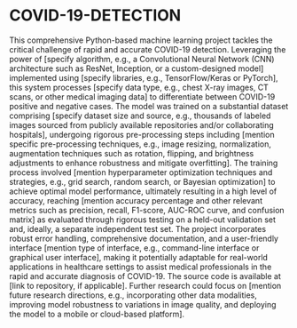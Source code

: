 # COVID-19-DETECTION
This comprehensive Python-based machine learning project tackles the critical challenge of rapid and accurate COVID-19 detection. Leveraging the power of [specify algorithm, e.g., a Convolutional Neural Network (CNN) architecture such as ResNet, Inception, or a custom-designed model] implemented using [specify libraries, e.g., TensorFlow/Keras or PyTorch], this system processes [specify data type, e.g., chest X-ray images, CT scans, or other medical imaging data] to differentiate between COVID-19 positive and negative cases.  The model was trained on a substantial dataset comprising [specify dataset size and source, e.g., thousands of labeled images sourced from publicly available repositories and/or collaborating hospitals], undergoing rigorous pre-processing steps including [mention specific pre-processing techniques, e.g., image resizing, normalization, augmentation techniques such as rotation, flipping, and brightness adjustments to enhance robustness and mitigate overfitting].  The training process involved [mention hyperparameter optimization techniques and strategies, e.g., grid search, random search, or Bayesian optimization] to achieve optimal model performance, ultimately resulting in a high level of accuracy, reaching [mention accuracy percentage and other relevant metrics such as precision, recall, F1-score, AUC-ROC curve, and confusion matrix] as evaluated through rigorous testing on a held-out validation set and, ideally, a separate independent test set.  The project incorporates robust error handling, comprehensive documentation, and a user-friendly interface [mention type of interface, e.g., command-line interface or graphical user interface], making it potentially adaptable for real-world applications in healthcare settings to assist medical professionals in the rapid and accurate diagnosis of COVID-19. The source code is available at [link to repository, if applicable].  Further research could focus on [mention future research directions, e.g., incorporating other data modalities, improving model robustness to variations in image quality, and deploying the model to a mobile or cloud-based platform].
 
